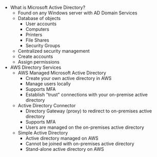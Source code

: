 - What is Microsoft Active Directory?
	- Found on any Windows server with AD Domain Services
	- Database of objects
		- User accounts
		- Computers
		- Printers
		- File Shares
		- Security Groups
	- Centralized security management
	- Create accounts
	- Assign permissions
- AWS Directory Services
	- AWS Managed Microsoft Active Directory
		- Create your own active directory in AWS
		- Manage users locally
		- Supports MFA
		- Establish "trust" connections with your on-premise active directory
	- Active Directory Connector
		- Directory Gateway (proxy) to redirect to on-premises active directory
		- Supports MFA
		- Users are managed on the on-premises active directory
	- Simple Active Directory
		- Active directory managed on AWS
		- Cannot be joined with on-premises active directory
		- Stand-alone active directory on AWS